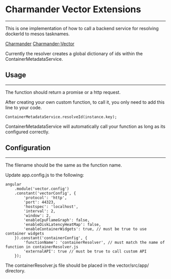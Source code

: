 # Charmander Vector Extensions

---
This is one implementation of how to call a backend service for resolving dockerId to mesos tasknames.

[Charmander](https://github.com/att-innovate/charmander)
[Charmander-Vector](https://github.com/att-innovate/charmander-vector)

Currently the resolver creates a global dictionary of ids within the ContainerMetadataService.

## Usage
---
The function should return a promise or a http request.

After creating your own custom function, to call it, you only need to add this line to your code.

    ContainerMetadataService.resolveId(instance.key);

ContainerMetadataService will automatically call your function as long as its configured correctly.

## Configuration
---
The filename should be the same as the function name.


Update app.config.js to the following:

    angular
        .module('vector.config')
        .constant('vectorConfig', {
            'protocol': 'http',
            'port': 44323,
            'hostspec': 'localhost',
            'interval': 2,
            'window': 2,
            'enableCpuFlameGraph': false,
            'enableDiskLatencyHeatMap': false,
            'enableContainerWidgets': true, // must be true to use container widgets
        }).constant('containerConfig', {
            'functionName': 'containerResolver', // must match the name of function in containerResolver.js
            'externalAPI': true // must be true to call custom API
        });

The containerResolver.js file should be placed in the vector/src/app/ directory.
